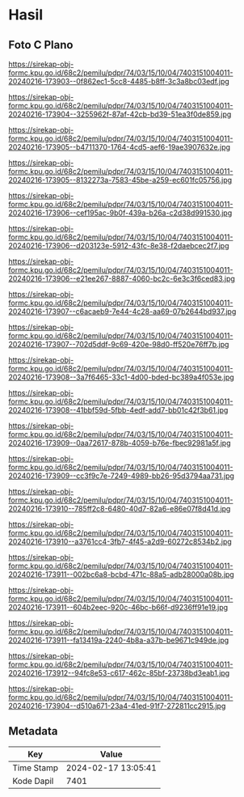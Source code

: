 # Hasil

## Foto C Plano

https://sirekap-obj-formc.kpu.go.id/68c2/pemilu/pdpr/74/03/15/10/04/7403151004011-20240216-173903--0f862ec1-5cc8-4485-b8ff-3c3a8bc03edf.jpg

https://sirekap-obj-formc.kpu.go.id/68c2/pemilu/pdpr/74/03/15/10/04/7403151004011-20240216-173904--3255962f-87af-42cb-bd39-51ea3f0de859.jpg

https://sirekap-obj-formc.kpu.go.id/68c2/pemilu/pdpr/74/03/15/10/04/7403151004011-20240216-173905--b4711370-1764-4cd5-aef6-19ae3907632e.jpg

https://sirekap-obj-formc.kpu.go.id/68c2/pemilu/pdpr/74/03/15/10/04/7403151004011-20240216-173905--8132273a-7583-45be-a259-ec601fc05756.jpg

https://sirekap-obj-formc.kpu.go.id/68c2/pemilu/pdpr/74/03/15/10/04/7403151004011-20240216-173906--cef195ac-9b0f-439a-b26a-c2d38d991530.jpg

https://sirekap-obj-formc.kpu.go.id/68c2/pemilu/pdpr/74/03/15/10/04/7403151004011-20240216-173906--d203123e-5912-43fc-8e38-f2daebcec2f7.jpg

https://sirekap-obj-formc.kpu.go.id/68c2/pemilu/pdpr/74/03/15/10/04/7403151004011-20240216-173906--e21ee267-8887-4060-bc2c-6e3c3f6ced83.jpg

https://sirekap-obj-formc.kpu.go.id/68c2/pemilu/pdpr/74/03/15/10/04/7403151004011-20240216-173907--c6acaeb9-7e44-4c28-aa69-07b2644bd937.jpg

https://sirekap-obj-formc.kpu.go.id/68c2/pemilu/pdpr/74/03/15/10/04/7403151004011-20240216-173907--702d5ddf-9c69-420e-98d0-ff520e76ff7b.jpg

https://sirekap-obj-formc.kpu.go.id/68c2/pemilu/pdpr/74/03/15/10/04/7403151004011-20240216-173908--3a7f6465-33c1-4d00-bded-bc389a4f053e.jpg

https://sirekap-obj-formc.kpu.go.id/68c2/pemilu/pdpr/74/03/15/10/04/7403151004011-20240216-173908--41bbf59d-5fbb-4edf-add7-bb01c42f3b61.jpg

https://sirekap-obj-formc.kpu.go.id/68c2/pemilu/pdpr/74/03/15/10/04/7403151004011-20240216-173909--0aa72617-878b-4059-b76e-fbec92981a5f.jpg

https://sirekap-obj-formc.kpu.go.id/68c2/pemilu/pdpr/74/03/15/10/04/7403151004011-20240216-173909--cc3f9c7e-7249-4989-bb26-95d3794aa731.jpg

https://sirekap-obj-formc.kpu.go.id/68c2/pemilu/pdpr/74/03/15/10/04/7403151004011-20240216-173910--785ff2c8-6480-40d7-82a6-e86e07f8d41d.jpg

https://sirekap-obj-formc.kpu.go.id/68c2/pemilu/pdpr/74/03/15/10/04/7403151004011-20240216-173910--a3761cc4-3fb7-4f45-a2d9-60272c8534b2.jpg

https://sirekap-obj-formc.kpu.go.id/68c2/pemilu/pdpr/74/03/15/10/04/7403151004011-20240216-173911--002bc6a8-bcbd-471c-88a5-adb28000a08b.jpg

https://sirekap-obj-formc.kpu.go.id/68c2/pemilu/pdpr/74/03/15/10/04/7403151004011-20240216-173911--604b2eec-920c-46bc-b66f-d9236ff91e19.jpg

https://sirekap-obj-formc.kpu.go.id/68c2/pemilu/pdpr/74/03/15/10/04/7403151004011-20240216-173911--fa13419a-2240-4b8a-a37b-be9671c949de.jpg

https://sirekap-obj-formc.kpu.go.id/68c2/pemilu/pdpr/74/03/15/10/04/7403151004011-20240216-173912--94fc8e53-c617-462c-85bf-23738bd3eab1.jpg

https://sirekap-obj-formc.kpu.go.id/68c2/pemilu/pdpr/74/03/15/10/04/7403151004011-20240216-173904--d510a671-23a4-41ed-91f7-272811cc2915.jpg


## Metadata

| Key        | Value               |
| ---------- | ------------------- |
| Time Stamp | 2024-02-17 13:05:41 |
| Kode Dapil | 7401                |



